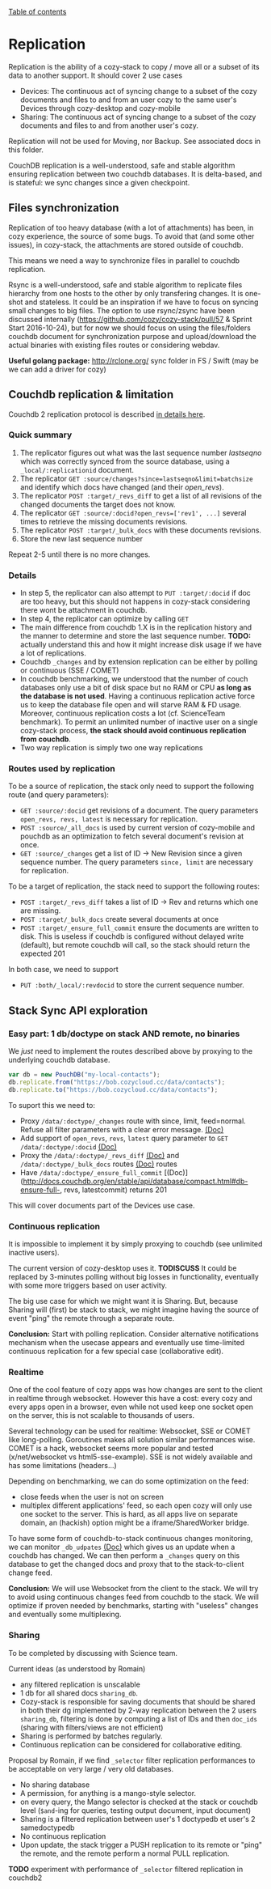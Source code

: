[Table of contents](README.md#table-of-contents)

# Replication

Replication is the ability of a cozy-stack to copy / move all or a subset of its
data to another support. It should cover 2 use cases

* Devices: The continuous act of syncing change to a subset of the cozy
  documents and files to and from an user cozy to the same user's Devices
  through cozy-desktop and cozy-mobile
* Sharing: The continuous act of syncing change to a subset of the cozy
  documents and files to and from another user's cozy.

Replication will not be used for Moving, nor Backup. See associated docs in this
folder.

CouchDB replication is a well-understood, safe and stable algorithm ensuring
replication between two couchdb databases. It is delta-based, and is stateful:
we sync changes since a given checkpoint.

## Files synchronization

Replication of too heavy database (with a lot of attachments) has been, in cozy
experience, the source of some bugs. To avoid that (and some other issues), in
cozy-stack, the attachments are stored outside of couchdb.

This means we need a way to synchronize files in parallel to couchdb
replication.

Rsync is a well-understood, safe and stable algorithm to replicate files
hierarchy from one hosts to the other by only transfering changes. It is
one-shot and stateless. It could be an inspiration if we have to focus on
syncing small changes to big files. The option to use rsync/zsync have been
discussed internally (https://github.com/cozy/cozy-stack/pull/57 & Sprint Start
2016-10-24), but for now we should focus on using the files/folders couchdb
document for synchronization purpose and upload/download the actual binaries
with existing files routes or considering webdav.

**Useful golang package:** http://rclone.org/ sync folder in FS / Swift (may be
we can add a driver for cozy)

## Couchdb replication & limitation

Couchdb 2 replication protocol is described
[in details here](http://docs.couchdb.org/en/stable/replication/protocol.html).

### Quick summary

1. The replicator figures out what was the last sequence number _lastseqno_
   which was correctly synced from the source database, using a
   `_local/:replicationid` document.
2. The replicator `GET :source/changes?since=lastseqno&limit=batchsize` and
   identify which docs have changed (and their _open_revs_).
3. The replicator `POST :target/_revs_diff` to get a list of all revisions of
   the changed documents the target does not know.
4. The replicator `GET :source/:docid?open_revs=['rev1', ...]` several times to
   retrieve the missing documents revisions.
5. The replicator `POST :target/_bulk_docs` with these documents revisions.
6. Store the new last sequence number

Repeat 2-5 until there is no more changes.

### Details

* In step 5, the replicator can also attempt to `PUT :target/:docid` if doc are
  too heavy, but this should not happens in cozy-stack considering there wont be
  attachment in couchdb.
* In step 4, the replicator can optimize by calling `GET`
* The main difference from couchdb 1.X is in the replication history and the
  manner to determine and store the last sequence number. **TODO:** actually
  understand this and how it might increase disk usage if we have a lot of
  replications.
* Couchdb `_changes` and by extension replication can be either by polling or
  continuous (SSE / COMET)
* In couchdb benchmarking, we understood that the number of couch databases only
  use a bit of disk space but no RAM or CPU **as long as the database is not
  used**. Having a continuous replication active force us to keep the database
  file open and will starve RAM & FD usage. Moreover, continuous replication
  costs a lot (cf. ScienceTeam benchmark). To permit an unlimited number of
  inactive user on a single cozy-stack process, **the stack should avoid
  continuous replication from couchdb**.
* Two way replication is simply two one way replications

### Routes used by replication

To be a source of replication, the stack only need to support the following
route (and query parameters):

* `GET :source/:docid` get revisions of a document. The query parameters
  `open_revs, revs, latest` is necessary for replication.
* `POST :source/_all_docs` is used by current version of cozy-mobile and pouchdb
  as an optimization to fetch several document's revision at once.
* `GET :source/_changes` get a list of ID -> New Revision since a given sequence
  number. The query parameters `since, limit` are necessary for replication.

To be a target of replication, the stack need to support the following routes:

* `POST :target/_revs_diff` takes a list of ID -> Rev and returns which one are
  missing.
* `POST :target/_bulk_docs` create several documents at once
* `POST :target/_ensure_full_commit` ensure the documents are written to disk.
  This is useless if couchdb is configured without delayed write (default), but
  remote couchdb will call, so the stack should return the expected 201

In both case, we need to support

* `PUT :both/_local/:revdocid` to store the current sequence number.

## Stack Sync API exploration

### Easy part: 1 db/doctype on stack AND remote, no binaries

We _just_ need to implement the routes described above by proxying to the
underlying couchdb database.

```javascript
var db = new PouchDB("my-local-contacts");
db.replicate.from("https://bob.cozycloud.cc/data/contacts");
db.replicate.to("https://bob.cozycloud.cc/data/contacts");
```

To suport this we need to:

* Proxy `/data/:doctype/_changes` route with since, limit, feed=normal. Refuse
  all filter parameters with a clear error message.
  [(Doc)](http://docs.couchdb.org/en/stable/api/database/changes.html)
* Add support of `open_revs`, `revs`, `latest` query parameter to `GET /data/:doctype/:docid`
  [(Doc) ](http://docs.couchdb.org/en/stable/api/document/common.html?highlight=open_revs#get--db-docid)
* Proxy the `/data/:doctype/_revs_diff`
  [(Doc)](http://docs.couchdb.org/en/stable/api/database/misc.html#db-revs-diff)
  and `/data/:doctype/_bulk_docs` routes
  [(Doc)](http://docs.couchdb.org/en/stable/api/database/bulk-api.html) routes
* Have `/data/:doctype/_ensure_full_commit`
  [(Doc)](http://docs.couchdb.org/en/stable/api/database/compact.html#db-ensure-full-,
  revs, latestcommit) returns 201

This will cover documents part of the Devices use case.

### Continuous replication

It is impossible to implement it by simply proxying to couchdb (see unlimited
inactive users).

The current version of cozy-desktop uses it. **TODISCUSS** It could be replaced
by 3-minutes polling without big losses in functionality, eventually with some
more triggers based on user activity.

The big use case for which we might want it is Sharing. But, because Sharing
will (first) be stack to stack, we might imagine having the source of event
"ping" the remote through a separate route.

**Conclusion:** Start with polling replication. Consider alternative
notifications mechanism when the usecase appears and eventually use time-limited
continuous replication for a few special case (collaborative edit).

### Realtime

One of the cool feature of cozy apps was how changes are sent to the client in
realtime through websocket. However this have a cost: every cozy and every apps
open in a browser, even while not used keep one socket open on the server, this
is not scalable to thousands of users.

Several technology can be used for realtime: Websocket, SSE or COMET like
long-polling. Goroutines makes all solution similar performances wise. COMET is
a hack, websocket seems more popular and tested (x/net/websocket vs
html5-sse-example). SSE is not widely available and has some limitations
(headers...)

Depending on benchmarking, we can do some optimization on the feed:

* close feeds when the user is not on screen
* multiplex different applications' feed, so each open cozy will only use one
  socket to the server. This is hard, as all apps live on separate domain, an
  (hackish) option might be a iframe/SharedWorker bridge.

To have some form of couchdb-to-stack continuous changes monitoring, we can
monitor `_db_udpates`
[(Doc)](http://docs.couchdb.org/en/stable/api/server/common.html#db-updates)
which gives us an update when a couchdb has changed. We can then perform a
`_changes` query on this database to get the changed docs and proxy that to the
stack-to-client change feed.

**Conclusion:** We will use Websocket from the client to the stack. We will try
to avoid using continuous changes feed from couchdb to the stack. We will
optimize if proven needed by benchmarks, starting with "useless" changes and
eventually some multiplexing.

### Sharing

To be completed by discussing with Science team.

Current ideas (as understood by Romain)

* any filtered replication is unscalable
* 1 db for all shared docs `sharing_db`.
* Cozy-stack is responsible for saving documents that should be shared in both
  their dg implemented by 2-way replication between the 2 users `sharing_db`,
  filtering is done by computing a list of IDs and then `doc_ids` (sharing with
  filters/views are not efficient)
* Sharing is performed by batches regularly.
* Continuous replication can be considered for collaborative editing.

Proposal by Romain, if we find `_selector` filter replication performances to be
acceptable on very large / very old databases.

* No sharing database
* A permission, for anything is a mango-style selector.
* on every query, the Mango selector is checked at the stack or couchdb level
  (`$and`-ing for queries, testing output document, input document)
* Sharing is a filtered replication between user's 1 doctypedb et user's 2
  samedoctypedb
* No continuous replication
* Upon update, the stack trigger a PUSH replication to its remote or "ping" the
  remote, and the remote perform a normal PULL replication.

**TODO** experiment with performance of `_selector` filtered replication in
couchdb2
